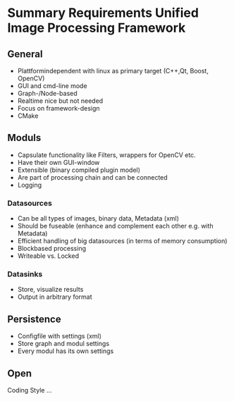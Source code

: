 # Summary Requirements Unified Image Processing Framework


## General

* Plattformindependent with linux as primary target (C++,Qt, Boost, OpenCV)
* GUI and cmd-line mode 
* Graph-/Node-based
* Realtime nice but not needed
* Focus on framework-design
* CMake

## Moduls

* Capsulate functionality like Filters, wrappers for OpenCV etc.
* Have their own GUI-window
* Extensible (binary compiled plugin model)
* Are part of processing chain and can be connected
* Logging

### Datasources

* Can be all types of images, binary data, Metadata (xml)
* Should be fuseable (enhance and complement each other e.g. with Metadata)
* Efficient handling of big datasources (in terms of memory consumption)
 * Blockbased processing
* Writeable vs. Locked

### Datasinks

* Store, visualize results
* Output in arbitrary format

## Persistence

* Configfile with settings (xml)
* Store graph and modul settings
* Every modul has its own settings

## Open

Coding Style
...